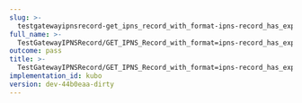 ```yaml
---
slug: >-
  testgatewayipnsrecord-get_ipns_record_with_format-ipns-record_has_expected_http_headers_and_valid_key-header_cache-control
full_name: >-
  TestGatewayIPNSRecord/GET_IPNS_Record_with_format=ipns-record_has_expected_HTTP_headers_and_valid_key/Header_Cache-Control
outcome: pass
title: >-
  TestGatewayIPNSRecord/GET_IPNS_Record_with_format=ipns-record_has_expected_HTTP_headers_and_valid_key/Header_Cache-Control
implementation_id: kubo
version: dev-44b0eaa-dirty
---
```


